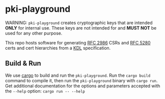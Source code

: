 # pki-playground

WARNING: `pki-playground` creates cryptographic keys that are intended **ONLY**
for internal use. These keys are not intended for and **MUST NOT** be used for
any other purpose.

This repo hosts software for generating [RFC
2986](https://datatracker.ietf.org/doc/html/rfc2986) CSRs and [RFC
5280](https://datatracker.ietf.org/doc/html/rfc5280) certs and cert hierarchies
from a [KDL](https://kdl.dev/) specification.

## Build & Run

We use [cargo](https://doc.rust-lang.org/cargo/) to build and run the
`pki-playground`. Run the `cargo build` command to compile it, then run the
`pki-playground` binary with `cargo run`. Get additional documentation for the
options and parameters accepted with the `--help` option: `cargo run -- --help`
